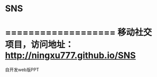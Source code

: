 # SNS

===================
移动社交项目，访问地址：http://ningxu777.github.io/SNS
===================

自开发web版PPT

